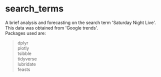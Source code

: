 # search_terms
A brief analysis and forecasting on the search term 'Saturday Night Live'.
This data was obtained from 'Google trends'.  
Packages used are:
>dplyr  
>plotly  
>tsibble  
>tidyverse  
>lubridate  
>feasts  
